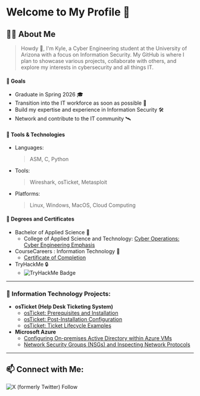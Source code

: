 # Welcome to My Profile 🦉
## 👨‍💻 About Me
> Howdy 🤠, I'm Kyle, a Cyber Engineering student at the University of Arizona with a focus on Information Security. My GitHub is where I plan to showcase various projects, collaborate with others, and explore my interests in cybersecurity and all things IT.
#### 🎯 Goals
- Graduate in Spring 2026 :mortar_board:
- Transition into the IT workforce as soon as possible 🚀
- Build my expertise and experience in Information Security 🛠️
- Network and contribute to the IT community 🛰️
#### 🧰 Tools & Technologies
- Languages: 
  > ASM, C, Python
- Tools:
  > Wireshark, osTicket, Metasploit
- Platforms:
  > Linux, Windows, MacOS, Cloud Computing
#### 🏅 Degrees and Certificates
- Bachelor of Applied Science 📜
  - College of Applied Science and Technology:
    [Cyber Operations: Cyber Engineering Emphasis](https://www.arizona.edu/degree-search/majors/cyber-operations-cyber-engineering-emphasis)
- CourseCareers : Information Technology 🔰
  - [Certificate of Completion](https://res.cloudinary.com/dgjv2owk8/image/upload/f_auto/cryolayer/cdn-prod-proxied/6633c9fd41b978fb3d6418fc%2F663a688d810159ff8dde54e8_logo-blue.svg)
- TryHackMe :lock:
  - ![TryHackMe Badge](https://tryhackme-badges.s3.amazonaws.com/KyleVersluis.png")

---

### 📂 Information Technology Projects:
- **osTicket (Help Desk Ticketing System)**
  - [osTicket: Prerequisites and Installation](https://github.com/)
  - [osTicket: Post-Installation Configuration](https://github.com/)
  - [osTicket: Ticket Lifecycle Examples](https://github.com/)
- **Microsoft Azure**
  - [Configuring On-premises Active Directory within Azure VMs](https://github.com/)
  - [Network Security Groups (NSGs) and Inspecting Network Protocols](https://github.com/)

---

## 📫 Connect with Me:

![X (formerly Twitter) Follow](https://img.shields.io/twitter/follow/ktalons88)


[X]: [https://x.com/ktalons88]
[linkedin]: https://linkedin.com/in/


<!--
**ktalons/ktalons** is a ✨ _special_ ✨ repository because its `README.md` (this file) appears on your GitHub profile.

Here are some ideas to get you started:

- 🔭 I’m currently working on ...
- 🌱 I’m currently learning ...
- 👯 I’m looking to collaborate on ...
- 🤔 I’m looking for help with ...
- 💬 Ask me about ...
- 📫 How to reach me: ...
- 😄 Pronouns: ...
- ⚡ Fun fact: ...
-->
